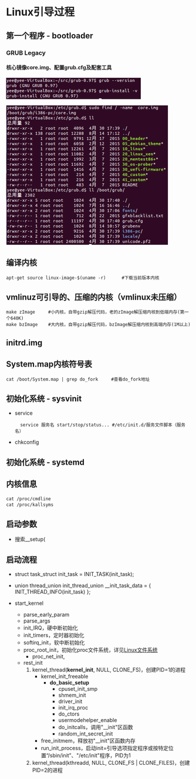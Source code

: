 # Linux引导过程 #
## 第一个程序 - bootloader
### GRUB Legacy
#### 核心镜像core.img、配置grub.cfg及配套工具
![grub0.97](./doc/grub0.97.PNG)

![grub0.97-2](./doc/grub0.97-2.PNG)

## 编译内核
	apt-get source linux-image-$(uname -r)		#下载当前版本内核
## vmlinuz可引导的、压缩的内核（vmlinux未压缩）
	make zImage		#小内核，自带gzip解压代码，老的zImage解压缩内核到低端内存(第一个640K)
    make bzImage	#大内核，自带gzip解压代码，bzImage解压缩内核到高端内存(1M以上)
## initrd.img
## System.map内核符号表
	cat /boot/System.map | grep do_fork		#查看do_fork地址
## 初始化系统 - sysvinit
- service

        service 服务名 start/stop/status... #/etc/init.d/服务文件脚本（服务名）

- chkconfig

## 初始化系统 - systemd
## 内核信息
	cat /proc/cmdline
	cat /proc/kallsyms

## 启动参数
- 搜索__setup(

## 启动流程
- struct task\_struct init\_task = INIT\_TASK(init_task);
- union thread\_union init\_thread_union \_\_init\_task\_data = { INIT\_THREAD\_INFO(init\_task) };

- start\_kernel
	- parse\_early_param
	- parse_args
	- init_IRQ，硬中断初始化
	- init_timers，定时器初始化
	- softirq_init，软中断初始化
	- proc_root_init，初始化proc文件系统，详见[Linux文件系统](Linux文件系统.md)
		- proc_net_init,
	- rest_init
		1. kernel\_thread(**kernel\_init**, NULL, CLONE_FS)，创建PID=1的进程
			- kernel\_init_freeable
				- **do\_basic_setup**
					- cpuset\_init_smp
					- shmem\_init
					- driver\_init
					- init\_irq_proc
					- do\_ctors
					- usermodehelper\_enable
					- do\_initcalls，调用"__init"区函数
					- random\_int\_secret_init
			- free\_initmem，释放初"__init"区函数内存
			- run\_init_process，启动init=引导选项指定程序或按特定位置“/sbin/init”、"/etc/init"程序，PID为1
		2. kernel\_thread(kthreadd, NULL, CLONE\_FS | CLONE_FILES)，创建PID=2的进程
